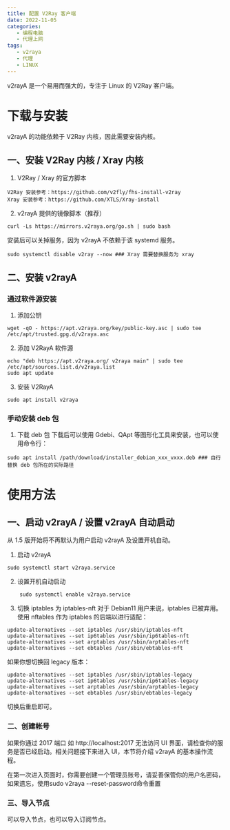```yaml
---
title: 配置 V2Ray 客户端
date: 2022-11-05
categories:
   - 编程电脑
   - 代理上网
tags: 
   - v2raya
   - 代理
   - LINUX
---
```


v2rayA 是一个易用而强大的，专注于 Linux 的 V2Ray 客户端。
<!-- more -->
# 下载与安装
v2rayA 的功能依赖于 V2Ray 内核，因此需要安装内核。
## 一、安装 V2Ray 内核 / Xray 内核
1. V2Ray / Xray 的官方脚本
```
V2Ray 安装参考：https://github.com/v2fly/fhs-install-v2ray
Xray 安装参考：https://github.com/XTLS/Xray-install
```

2. v2rayA 提供的镜像脚本（推荐）
```
curl -Ls https://mirrors.v2raya.org/go.sh | sudo bash
```

安装后可以关掉服务，因为 v2rayA 不依赖于该 systemd 服务。
```
sudo systemctl disable v2ray --now ### Xray 需要替换服务为 xray
```

## 二、安装 v2rayA
### 通过软件源安装
   1. 添加公钥
```
wget -qO - https://apt.v2raya.org/key/public-key.asc | sudo tee /etc/apt/trusted.gpg.d/v2raya.asc
```

   2. 添加 V2RayA 软件源
```
echo "deb https://apt.v2raya.org/ v2raya main" | sudo tee /etc/apt/sources.list.d/v2raya.list
sudo apt update
```

   3. 安装 V2RayA
```
sudo apt install v2raya
```

### 手动安装 deb 包

   1. 下载 deb 包
下载后可以使用 Gdebi、QApt 等图形化工具来安装，也可以使用命令行：
```
sudo apt install /path/download/installer_debian_xxx_vxxx.deb ### 自行替换 deb 包所在的实际路径
```

# 使用方法
## 一、启动 v2rayA / 设置 v2rayA 自动启动
   从 1.5 版开始将不再默认为用户启动 v2rayA 及设置开机自动。

   1. 启动 v2rayA
```
sudo systemctl start v2raya.service
```

   2. 设置开机自动启动
```
    sudo systemctl enable v2raya.service
```

   3. 切换 iptables 为 iptables-nft
   对于 Debian11 用户来说，iptables 已被弃用。使用 nftables 作为 iptables 的后端以进行适配：
```
update-alternatives --set iptables /usr/sbin/iptables-nft
update-alternatives --set ip6tables /usr/sbin/ip6tables-nft
update-alternatives --set arptables /usr/sbin/arptables-nft
update-alternatives --set ebtables /usr/sbin/ebtables-nft
```

如果你想切换回 legacy 版本：
```
update-alternatives --set iptables /usr/sbin/iptables-legacy
update-alternatives --set ip6tables /usr/sbin/ip6tables-legacy
update-alternatives --set arptables /usr/sbin/arptables-legacy
update-alternatives --set ebtables /usr/sbin/ebtables-legacy
```
切换后重启即可。
### 二、创建帐号
如果你通过 2017 端口 如 http://localhost:2017 无法访问 UI 界面，请检查你的服务是否已经启动。相关问题接下来进入 UI，本节将介绍 v2rayA 的基本操作流程。

在第一次进入页面时，你需要创建一个管理员账号，请妥善保管你的用户名密码，如果遗忘，使用sudo v2raya --reset-password命令重置
### 三、导入节点
可以导入节点，也可以导入订阅节点。